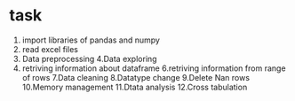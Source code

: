 # task
1. import libraries of pandas and numpy
2. read excel files
3. Data preprocessing
4.Data exploring
5. retriving information about dataframe
6.retriving information from range of rows
7.Data cleaning
8.Datatype change
9.Delete Nan rows
10.Memory management
11.Dtata analysis
12.Cross tabulation
